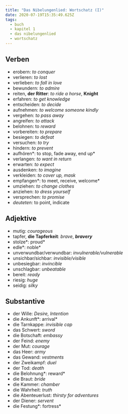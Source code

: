 ```yaml
---
title: "Das Nibelungenlied: Wortschatz (I)"
date: 2020-07-19T15:35:49.625Z
tags:
  - buch
  - kapitel 1
  - das nibelungenlied
  - wortschatz
---
```

## **Verben**

* erobern: *to* *conquer*
* verlieren: *to* *lost*
* verlieben: *to* *fall in love*
* bewundern: *to* *admire*
* reiten, **der Ritter**: *to ride a horse*, **Knight**
* erfahren: *to* *get knowledge*
* entscheiden: *to* *decide*
* aufnehmen: *to* *welcome someone kindly*
* vergehen: *to* *pass away*
* angreifen: *to* *attack*
* belohnen: to *reward*
* vorbereiten: *to* *prepare*
* be­sie­gen: *to* *defeat*
* versuchen: *to* *try*
* hindern: *to prevent*
* aufhören*: to stop, fade away, end up*
* verlangen: *to want in return*
* erwarten: *to expect*
* ausdenken: *to imagine*
* verkleiden: *to cover up, mask*
* empfangen*: to meet, receive, welcome*
* umziehen: *to change clothes*
* anziehen: *to dress yourself*
* versprechen: *to promise*
* *deuteten:* to point, indicate



## Adjektive

* mutig: *courageous*
* tapfer, **die Tapferkeit**: *brave*, ***bravery***
* stolze*: proud*
* edle*: noble*
* unverwundbar/verwundbar: *invulnerable/vulnerable*
* unsichbar/sichbar: *invisible/visible*
* unbesiegbar: *invincible*
* unschlagbar: *unbeatable*
* bereit: *ready*
* riesig: *huge*
* seidig: *silky*



## **Substantive**

* der Wille: *Desire, Intention*
* die Ankunft*: arrival*
* die Tarnkappe: *invisible cap*
* das Schwert: *sword*
* die Botschaft: *embassy*
* der Feind: *enemy*
* der Mut: *courage*
* das Heer: *army*
* das Gewand: *vestments*
* der Zweikampf: *duel*
* der Tod: *death*
* die Belohnung*: reward*
* die Braut: *bride*
* die Kammer: *chamber*
* die Wahrheit: *truth*
* die Abenteuerlust: *thirsty for adventures*
* der Diener: *servent*
* die Festung*: fortress*
